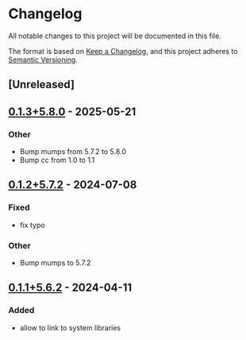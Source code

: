 # Changelog
All notable changes to this project will be documented in this file.

The format is based on [Keep a Changelog](https://keepachangelog.com/en/1.0.0/),
and this project adheres to [Semantic Versioning](https://semver.org/spec/v2.0.0.html).

## [Unreleased]

## [0.1.3+5.8.0](https://github.com/Maroon502/mumps-src/compare/v0.1.2+5.7.2...v0.1.3+5.8.0) - 2025-05-21

### Other

- Bump mumps from 5.7.2 to 5.8.0
- Bump cc from 1.0 to 1.1

## [0.1.2+5.7.2](https://github.com/Maroon502/mumps-src/compare/v0.1.1+5.6.2...v0.1.2+5.7.2) - 2024-07-08

### Fixed
- fix typo

### Other
- Bump mumps to 5.7.2

## [0.1.1+5.6.2](https://github.com/Maroon502/mumps-src/compare/v0.1.0+5.6.2...v0.1.1+5.6.2) - 2024-04-11

### Added
- allow to link to system libraries
